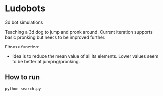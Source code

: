 # Ludobots
3d bot simulations

Teaching a 3d dog to jump and pronk around. Current iteration supports basic pronking but needs to be improved further.

Fitness function:
- Idea is to reduce the mean value of all its elements. Lower values seem to be better at jumping/pronking.

## How to run
```
python search.py
```